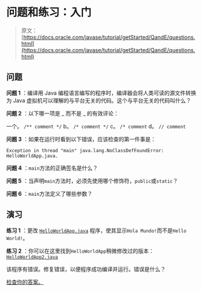 # 问题和练习：入门

> 原文： [https://docs.oracle.com/javase/tutorial/getStarted/QandE/questions.html](https://docs.oracle.com/javase/tutorial/getStarted/QandE/questions.html)

## 问题

**问题 1** ：编译用 Java 编程语言编写的程序时，编译器会将人类可读的源文件转换为 Java 虚拟机可以理解的与平台无关的代码。这个与平台无关的代码叫什么？

**问题 2** ：以下哪一项是 _ 而不是 _ 的有效评论：

一个。 `/** comment */`
b。 `/* comment */`
c。 `/* comment`
d。 `// comment`

**问题 3** ：如果在运行时看到以下错误，应该检查的第一件事是：

```
Exception in thread "main" java.lang.NoClassDefFoundError:
HelloWorldApp.java.

```

**问题 4** ：`main`方法的正确签名是什么？

**问题 5** ：当声明`main`方法时，必须先使用哪个修饰符，`public`或`static`？

**问题 6** ：`main`方法定义了哪些参数？

## 演习

**练习 1** ：更改 [`HelloWorldApp.java`](../application/examples/HelloWorldApp.java) 程序，使其显示`Hola Mundo!`而不是`Hello World!`。

**练习 2** ：你可以在这里找到`HelloWorldApp`稍微修改过的版本： [`HelloWorldApp2.java`](HelloWorldApp2.java)

该程序有错误。修复错误，以便程序成功编译并运行。错误是什么？

[检查你的答案。](answers.html)